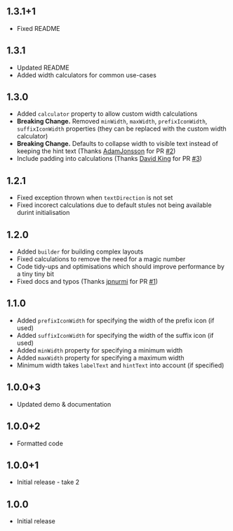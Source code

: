 ## 1.3.1+1
* Fixed README

## 1.3.1
* Updated README
* Added width calculators for common use-cases

## 1.3.0
* Added `calculator` property to allow custom width calculations 
* **Breaking Change.** Removed `minWidth`, `maxWidth`, `prefixIconWidth`, `suffixIconWidth` properties (they can be replaced with the custom width calculator)
* **Breaking Change.** Defaults to collapse width to visible text instead of keeping the hint text (Thanks [AdamJonsson](https://github.com/AdamJonsson) for PR [#2](https://github.com/huyffs/fitted_text_field_container/pull/2))
* Include padding into calculations (Thanks [David King](https://github.com/oodavid) for PR [#3](https://github.com/huyffs/fitted_text_field_container/pull/3))

## 1.2.1
* Fixed exception thrown when `textDirection` is not set
* Fixed incorect calculations due to default stules not being available durint initialisation

## 1.2.0
* Added `builder` for building complex layouts
* Fixed calculations to remove the need for a magic number
* Code tidy-ups and optimisations which should improve performance by a tiny tiny bit
* Fixed docs and typos (Thanks [jpnurmi](https://github.com/jpnurmi) for PR [#1](https://github.com/huyffs/fitted_text_field_container/pull/1))

## 1.1.0
* Added `prefixIconWidth` for specifying the width of the prefix icon (if used)
* Added `suffixIconWidth` for specifying the width of the suffix icon (if used)
* Added `minWidth` property for specifying a minimum width
* Added `maxWidth` property for specifying a maximum width
* Minimum width takes `labelText` and `hintText` into account (if specified) 

## 1.0.0+3
* Updated demo & documentation

## 1.0.0+2
* Formatted code

## 1.0.0+1
* Initial release - take 2

## 1.0.0
* Initial release